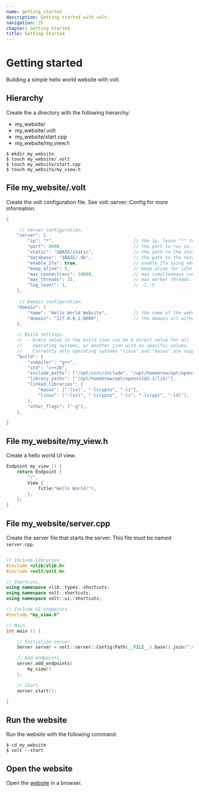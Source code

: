```yaml
---
name: getting_started
description: Getting started with volt.
navigation: JS
chapter: Getting Started
title: Getting Started
---
```


# Getting started
Building a simple hello world website with volt.

## Hierarchy
Create the a directory with the following hierarchy:
 - my_website/
 - my_website/.volt
 - my_website/start.cpp
 - my_website/my_view.h
 
```
$ mkdir my_website
$ touch my_website/.volt
$ touch my_website/start.cpp
$ touch my_website/my_view.h
```

## File my_website/.volt
Create the volt configuration file. See <Type>volt::server::Config</Type> for more information. 
```cpp
{

   	 // Server configuration.
	"server": {
		"ip": "*",                              // the ip, leave "*" to run on the generic ip.
		"port": 8000,                           // the port to run on, define -1 to run both on http and https.
		"static": "$BASE/static",               // the path to the static files directory.
		"database": "$BASE/.db",                // the path to the database directory.
		"enable_2fa": true,                     // enable 2fa using email.
		"keep_alive": 5,                        // keep alive for idle connections in seconds.
		"max_connections": 10000,               // max simultaneous connections.
		"max_threads": 25,                      // max worker threads.
		"log_level": 1,                         // -1..5
	},
	
	 // Domain configuration.
	"domain": {
		"name": "Hello World Website",          // the name of the website.
		"domain": "127.0.0.1:8000",             // the domain url without http:// or https://.
	},

    // Build settings.
    //  - Every value in the build json can be a direct value for all ...
    //    operating systems, or another json with os specific values.
    //    Currently only operating systems "linux" and "macos" are supported.
    "build": {
        "compiler": "g++",
        "std": "c++2b",
        "include_paths": ["/opt/vinc/include", "/opt/homebrew/opt/openssl@3.1/include/"], "\n"
        "library_paths": ["/opt/homebrew/opt/openssl@3.1/lib/"],
        "linked_libraries": {
            "macos": ["-lssl", "-lcrypto", "-lz"],
            "linux": ["-lssl", "-lcrypto", "-lz", "-lcrypt", "-ldl"],
        },
        "other_flags": ["-g"],
    },

}
```

## File my_website/my_view.h
Create a hello world UI view. 
```cpp
Endpoint my_view () {
    return Endpoint {
        "/",
        View {
            Title("Hello World!"),
        },
    };
}
```

## File my_website/server.cpp
Create the server file that starts the server. This file must be named `server.cpp`. 
```cpp

// Include libraries.
#include <vlib/vlib.h>
#include <volt/volt.h>

// Shortcuts.
using namespace vlib::types::shortcuts;
using namespace volt::shortcuts;
using namespace volt::ui::shortcuts;

// Include UI endpoints.
#include "my_view.h"

// Main.
int main () {

    // Initialize server.
    Server server = volt::server::Config(Path(__FILE__).base().join(".volt"));

    // Add endpoints.
    server.add_endpoints(
        my_view()
    );

    // Start.
    server.start();

}
```

## Run the website
Run the website with the following command.
```
$ cd my_website
$ volt --start
```

## Open the website
Open the [website](http://127.0.0.1:8000/) in a browser.
